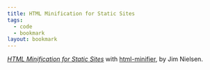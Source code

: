 ```yaml
---
title: HTML Minification for Static Sites
tags: 
  - code
  - bookmark
layout: bookmark
---
```

[<cite>HTML Minification for Static Sites</cite>](https://blog.jim-nielsen.com/2025/html-minification/) with [html-minifier](https://github.com/kangax/html-minifier), by Jim Nielsen.